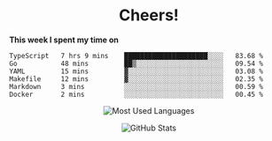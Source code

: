 <h1 align="center">Cheers!</h1>

**This week I spent my time on**
<!--START_SECTION:waka-->

```text
TypeScript   7 hrs 9 mins    █████████████████████░░░░   83.68 %
Go           48 mins         ██▒░░░░░░░░░░░░░░░░░░░░░░   09.54 %
YAML         15 mins         ▓░░░░░░░░░░░░░░░░░░░░░░░░   03.08 %
Makefile     12 mins         ▓░░░░░░░░░░░░░░░░░░░░░░░░   02.35 %
Markdown     3 mins          ░░░░░░░░░░░░░░░░░░░░░░░░░   00.59 %
Docker       2 mins          ░░░░░░░░░░░░░░░░░░░░░░░░░   00.45 %
```

<!--END_SECTION:waka-->

<p align="center"><img src="https://github-readme-stats.vercel.app/api/top-langs/?username=thnkrn&layout=compact&hide=html&theme=tokyonight" alt="Most Used Languages" /></p>

<p align="center"><img src="https://github-readme-stats.vercel.app/api?username=thnkrn&show_icons=true&count_private=true&theme=tokyonight" alt="GitHub Stats" /></p>

<!-- <p align="center"><a href="https://wakatime.com"><img src="https://wakatime.com/share/@thnkrn/40092326-d1bd-471b-89da-9a7c63939402.png" /></p>
 -->

